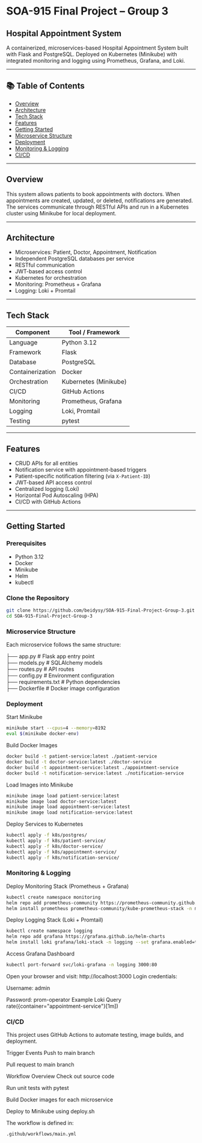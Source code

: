 # SOA-915 Final Project – Group 3  
## Hospital Appointment System

A containerized, microservices-based Hospital Appointment System built with Flask and PostgreSQL. Deployed on Kubernetes (Minikube) with integrated monitoring and logging using Prometheus, Grafana, and Loki.

---

## 📚 Table of Contents

- [Overview](#overview)  
- [Architecture](#architecture)  
- [Tech Stack](#tech-stack)  
- [Features](#features)  
- [Getting Started](#getting-started)  
- [Microservice Structure](#microservice-structure)  
- [Deployment](#deployment)  
- [Monitoring & Logging](#monitoring--logging)  
- [CI/CD](#cicd)

---

## Overview

This system allows patients to book appointments with doctors. When appointments are created, updated, or deleted, notifications are generated. The services communicate through RESTful APIs and run in a Kubernetes cluster using Minikube for local deployment.

---

## Architecture

- Microservices: Patient, Doctor, Appointment, Notification  
- Independent PostgreSQL databases per service  
- RESTful communication  
- JWT-based access control  
- Kubernetes for orchestration  
- Monitoring: Prometheus + Grafana  
- Logging: Loki + Promtail  

---

## Tech Stack

| Component        | Tool / Framework           |
|------------------|----------------------------|
| Language         | Python 3.12                |
| Framework        | Flask                      |
| Database         | PostgreSQL                 |
| Containerization | Docker                     |
| Orchestration    | Kubernetes (Minikube)      |
| CI/CD            | GitHub Actions             |
| Monitoring       | Prometheus, Grafana        |
| Logging          | Loki, Promtail             |
| Testing          | pytest                     |

---

## Features

- CRUD APIs for all entities  
- Notification service with appointment-based triggers  
- Patient-specific notification filtering (via `X-Patient-ID`)  
- JWT-based API access control  
- Centralized logging (Loki)  
- Horizontal Pod Autoscaling (HPA)  
- CI/CD with GitHub Actions  

---

## Getting Started

### Prerequisites

- Python 3.12  
- Docker  
- Minikube  
- Helm  
- kubectl  

### Clone the Repository

```bash
git clone https://github.com/beidysy/SOA-915-Final-Project-Group-3.git
cd SOA-915-Final-Project-Group-3

```
### Microservice Structure
Each microservice follows the same structure:

├── app.py             # Flask app entry point  
├── models.py          # SQLAlchemy models  
├── routes.py          # API routes  
├── config.py          # Environment configuration  
├── requirements.txt   # Python dependencies  
├── Dockerfile         # Docker image configuration  

### Deployment
Start Minikube

```bash
minikube start --cpus=4 --memory=8192
eval $(minikube docker-env)
```

Build Docker Images
```bash
docker build -t patient-service:latest ./patient-service
docker build -t doctor-service:latest ./doctor-service
docker build -t appointment-service:latest ./appointment-service
docker build -t notification-service:latest ./notification-service

```

Load Images into Minikube
```bash
minikube image load patient-service:latest
minikube image load doctor-service:latest
minikube image load appointment-service:latest
minikube image load notification-service:latest
```

Deploy Services to Kubernetes
```bash
kubectl apply -f k8s/postgres/
kubectl apply -f k8s/patient-service/
kubectl apply -f k8s/doctor-service/
kubectl apply -f k8s/appointment-service/
kubectl apply -f k8s/notification-service/

```
### Monitoring & Logging
Deploy Monitoring Stack (Prometheus + Grafana)
```bash
kubectl create namespace monitoring
helm repo add prometheus-community https://prometheus-community.github.io/helm-charts
helm install prometheus prometheus-community/kube-prometheus-stack -n monitoring

```

Deploy Logging Stack (Loki + Promtail)
```bash
kubectl create namespace logging
helm repo add grafana https://grafana.github.io/helm-charts
helm install loki grafana/loki-stack -n logging --set grafana.enabled=true --set promtail.enabled=true

```

Access Grafana Dashboard
```bash
kubectl port-forward svc/loki-grafana -n logging 3000:80

```

Open your browser and visit:
http://localhost:3000
Login credentials:

Username: admin

Password: prom-operator
Example Loki Query
rate({container="appointment-service"}[1m])


### CI/CD
This project uses GitHub Actions to automate testing, image builds, and deployment.

Trigger Events
Push to main branch

Pull request to main branch

Workflow Overview
Check out source code

Run unit tests with pytest

Build Docker images for each microservice

Deploy to Minikube using deploy.sh

The workflow is defined in:
```bash
.github/workflows/main.yml

```
